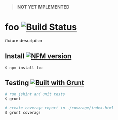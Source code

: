 > **NOT YET IMPLEMENTED**

# foo [![Build Status](https://travis-ci.org/tonylukasavage/foo.svg?branch=master)](https://travis-ci.org/tonylukasavage/foo)

fixture description

## Install [![NPM version](https://badge.fury.io/js/foo.svg)](http://badge.fury.io/js/foo)

```bash
$ npm install foo
```

## Testing [![Built with Grunt](https://cdn.gruntjs.com/builtwith.png)](http://gruntjs.com/)

```bash
# run jshint and unit tests
$ grunt

# create coverage report in ./coverage/index.html
$ grunt coverage
```